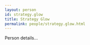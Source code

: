 ```yaml
---
layout: person
id: strategy.glow
title: Strategy Glow
permalink: people/strategy.glow.html
---
```


Person details...
